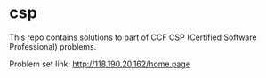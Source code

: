# csp

This repo contains solutions to part of CCF CSP (Certified Software Professional) problems.

Problem set link: http://118.190.20.162/home.page
